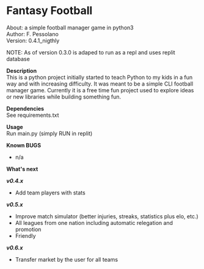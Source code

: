 # Fantasy Football  
About:      a simple football manager game in python3  
Author:     F. Pessolano  
Version:    0.4.1_nigthly

NOTE:       As of version 0.3.0 is adaped to run as a repl and uses replit database   


**Description**  
This is a python project initially started to teach Python to my kids in a fun way and with increasing difficulty. It was meant to be a simple CLI football manager game. 
Currently it is a free time fun project used to explore ideas or new libraries while building something fun.     

**Dependencies**  
See requirements.txt  

**Usage**  
Run main.py (simply RUN in replit)

**Known BUGS**  
 - n/a   

**What's next**

***v0.4.x***
 - Add team players with stats  

***v0.5.x***
 - Improve match simulator (better injuries, streaks, statistics plus elo, etc.)
 - All leagues from one nation including automatic relegation and promotion
 - Friendly

***v0.6.x***
 - Transfer market by the user for all teams  





